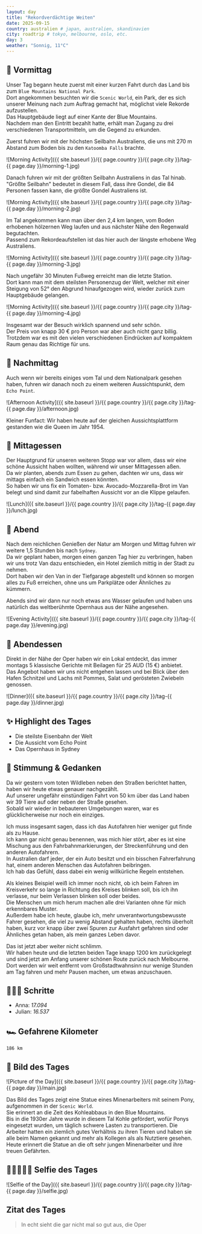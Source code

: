 ```yaml
---
layout: day
title: "Rekordverdächtige Weiten"
date: 2025-09-15
country: australien # japan, australien, skandinavien
city: roadtrip # tokyo, melbourne, oslo, etc.
day: 3
weather: "Sonnig, 11°C"
---
```


## 🌅 Vormittag

Unser Tag begann heute zuerst mit einer kurzen Fahrt durch das Land bis zum `Blue Mountains National Park`.  
Dort angekommen besuchten wir die `Scenic World`, ein Park, der es sich unserer Meinung nach zum Auftrag gemacht hat, möglichst viele Rekorde aufzustellen.  
Das Hauptgebäude liegt auf einer Kante der Blue Mountains.  
Nachdem man den Eintritt bezahlt hatte, erhält man Zugang zu drei verschiedenen Transportmitteln, um die Gegend zu erkunden.  

Zuerst fuhren wir mit der höchsten Seilbahn Australiens, die uns mit 270 m Abstand zum Boden bis zu den `Katoomba Falls` brachte.  

![Morning Activity]({{ site.baseurl }}/{{ page.country }}/{{ page.city }}/tag-{{ page.day }}/morning-1.jpg)

Danach fuhren wir mit der größten Seilbahn Australiens in das Tal hinab.  
"Größte Seilbahn" bedeutet in diesem Fall, dass ihre Gondel, die 84 Personen fassen kann, die größte Gondel Australiens ist.  

![Morning Activity]({{ site.baseurl }}/{{ page.country }}/{{ page.city }}/tag-{{ page.day }}/morning-2.jpg)

Im Tal angekommen kann man über den 2,4 km langen, vom Boden erhobenen hölzernen Weg laufen und aus nächster Nähe den Regenwald begutachten.  
Passend zum Rekordeaufstellen ist das hier auch der längste erhobene Weg Australiens.  

![Morning Activity]({{ site.baseurl }}/{{ page.country }}/{{ page.city }}/tag-{{ page.day }}/morning-3.jpg)

Nach ungefähr 30 Minuten Fußweg erreicht man die letzte Station.  
Dort kann man mit dem steilsten Personenzug der Welt, welcher mit einer Steigung von 52° den Abgrund hinaufgezogen wird, wieder zurück zum Hauptgebäude gelangen.  

![Morning Activity]({{ site.baseurl }}/{{ page.country }}/{{ page.city }}/tag-{{ page.day }}/morning-4.jpg)

Insgesamt war der Besuch wirklich spannend und sehr schön.  
Der Preis von knapp 30 € pro Person war aber auch nicht ganz billig.  
Trotzdem war es mit den vielen verschiedenen Eindrücken auf kompaktem Raum genau das Richtige für uns.  

## 🌆 Nachmittag

Auch wenn wir bereits einiges vom Tal und dem Nationalpark gesehen haben, fuhren wir danach noch zu einem weiteren Aussichtspunkt, dem `Echo Point`.  

![Afternoon Activity]({{ site.baseurl }}/{{ page.country }}/{{ page.city }}/tag-{{ page.day }}/afternoon.jpg)

Kleiner Funfact: Wir haben heute auf der gleichen Aussichtsplattform gestanden wie die Queen im Jahr 1954.  

## 🍣 Mittagessen

Der Hauptgrund für unseren weiteren Stopp war vor allem, dass wir eine schöne Aussicht haben wollten, während wir unser Mittagessen aßen.  
Da wir planten, abends zum Essen zu gehen, dachten wir uns, dass wir mittags einfach ein Sandwich essen könnten.  
So haben wir uns fix ein Tomaten- bzw. Avocado-Mozzarella-Brot im Van belegt und sind damit zur fabelhaften Aussicht vor an die Klippe gelaufen.  

![Lunch]({{ site.baseurl }}/{{ page.country }}/{{ page.city }}/tag-{{ page.day }}/lunch.jpg)

## 🌙 Abend

Nach dem reichlichen Genießen der Natur am Morgen und Mittag fuhren wir weitere 1,5 Stunden bis nach `Sydney`.  
Da wir geplant haben, morgen einen ganzen Tag hier zu verbringen, haben wir uns trotz Van dazu entschieden, ein Hotel ziemlich mittig in der Stadt zu nehmen.  
Dort haben wir den Van in der Tiefgarage abgestellt und können so morgen alles zu Fuß erreichen, ohne uns um Parkplätze oder Ähnliches zu kümmern.  

Abends sind wir dann nur noch etwas ans Wasser gelaufen und haben uns natürlich das weltberühmte Opernhaus aus der Nähe angesehen.  

![Evening Activity]({{ site.baseurl }}/{{ page.country }}/{{ page.city }}/tag-{{ page.day }}/evening.jpg)

## 🍜 Abendessen

Direkt in der Nähe der Oper haben wir ein Lokal entdeckt, das immer montags 5 klassische Gerichte mit Beilagen für 25 AUD (15 €) anbietet.  
Das Angebot haben wir uns nicht entgehen lassen und bei Blick über den Hafen Schnitzel und Lachs mit Pommes, Salat und gerösteten Zwiebeln genossen.  

![Dinner]({{ site.baseurl }}/{{ page.country }}/{{ page.city }}/tag-{{ page.day }}/dinner.jpg)

## ✨ Highlight des Tages

- Die steilste Eisenbahn der Welt  
- Die Aussicht vom Echo Point  
- Das Opernhaus in Sydney  

## 💭 Stimmung & Gedanken

Da wir gestern vom toten Wildleben neben den Straßen berichtet hatten, haben wir heute etwas genauer nachgezählt.  
Auf unserer ungefähr einstündigen Fahrt von 50 km über das Land haben wir 39 Tiere auf oder neben der Straße gesehen.  
Sobald wir wieder in bebauteren Umgebungen waren, war es glücklicherweise nur noch ein einziges.  

Ich muss insgesamt sagen, dass ich das Autofahren hier weniger gut finde als zu Hause.  
Ich kann gar nicht genau benennen, was mich hier stört, aber es ist eine Mischung aus den Fahrbahnmarkierungen, der Streckenführung und den anderen Autofahrern.  
In Australien darf jeder, der ein Auto besitzt und ein bisschen Fahrerfahrung hat, einem anderen Menschen das Autofahren beibringen.  
Ich hab das Gefühl, dass dabei ein wenig willkürliche Regeln entstehen.  

Als kleines Beispiel weiß ich immer noch nicht, ob ich beim Fahren im Kreisverkehr so lange in Richtung des Kreises blinken soll, bis ich ihn verlasse, nur beim Verlassen blinken soll oder beides.  
Die Menschen um mich herum machen alle drei Varianten ohne für mich erkennbares Muster.  
Außerdem habe ich heute, glaube ich, mehr unverantwortungsbewusste Fahrer gesehen, die viel zu wenig Abstand gehalten haben, rechts überholt haben, kurz vor knapp über zwei Spuren zur Ausfahrt gefahren sind oder Ähnliches getan haben, als mein ganzes Leben davor.  

Das ist jetzt aber weiter nicht schlimm.  
Wir haben heute und die letzten beiden Tage knapp 1200 km zurückgelegt und sind jetzt am Anfang unserer schönen Route zurück nach Melbourne.  
Dort werden wir weit entfernt vom Großstadtwahnsinn nur wenige Stunden am Tag fahren und mehr Pausen machen, um etwas anzuschauen.  

## 🏃🏽‍♀️ Schritte

- Anna: _17.094_  
- Julian: _16.537_  

## 🏎️ Gefahrene Kilometer

`186 km`

## 📸 Bild des Tages

![Picture of the Day]({{ site.baseurl }}/{{ page.country }}/{{ page.city }}/tag-{{ page.day }}/main.jpg)

Das Bild des Tages zeigt eine Statue eines Minenarbeiters mit seinem Pony, aufgenommen in der `Scenic World`.  
Sie erinnert an die Zeit des Kohleabbaus in den Blue Mountains.  
Bis in die 1930er Jahre wurde in diesem Tal Kohle gefördert, wofür Ponys eingesetzt wurden, um täglich schwere Lasten zu transportieren.
Die Arbeiter hatten ein ziemlich gutes Verhältnis zu ihren Tieren und haben sie alle beim Namen gekannt und mehr als Kollegen als als Nutztiere gesehen.
Heute erinnert die Statue an die oft sehr jungen Minenarbeiter und ihre treuen Gefährten. 

## 👩🏻‍🤝‍👨🏽 Selfie des Tages

![Selfie of the Day]({{ site.baseurl }}/{{ page.country }}/{{ page.city }}/tag-{{ page.day }}/selfie.jpg)

## Zitat des Tages

> In echt sieht die gar nicht mal so gut aus, die Oper
